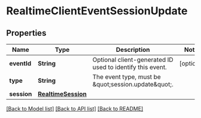 # RealtimeClientEventSessionUpdate

## Properties
Name | Type | Description | Notes
------------ | ------------- | ------------- | -------------
**eventId** | **String** | Optional client-generated ID used to identify this event. | [optional] 
**type** | **String** | The event type, must be \&quot;session.update\&quot;. | 
**session** | [**RealtimeSession**](RealtimeSession.md) |  | 

[[Back to Model list]](../README.md#documentation-for-models) [[Back to API list]](../README.md#documentation-for-api-endpoints) [[Back to README]](../README.md)


